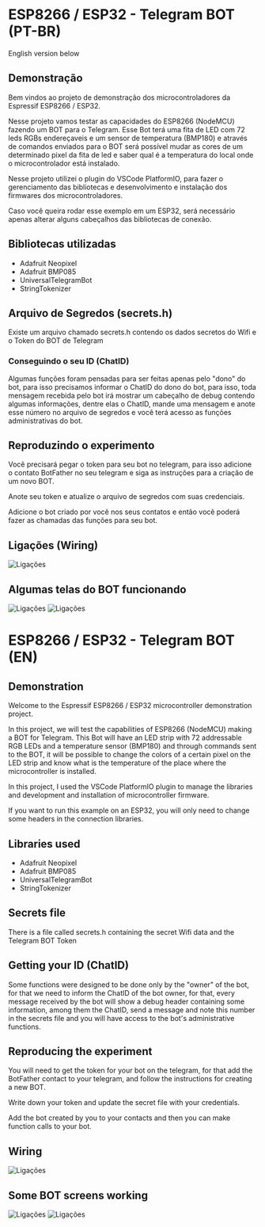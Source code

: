 # ESP8266 / ESP32 - Telegram BOT (PT-BR)
English version below

## Demonstração

Bem vindos ao projeto de demonstração dos microcontroladores da Espressif ESP8266 / ESP32.

Nesse projeto vamos testar as capacidades do ESP8266 (NodeMCU) fazendo um BOT para o Telegram. Esse Bot terá uma fita de LED com 72 leds RGBs endereçaveis e um sensor de temperatura (BMP180) e através de comandos enviados para o BOT será possível mudar as cores de um determinado pixel da fita de led e saber qual é a temperatura do local onde o microcontrolador está instalado.

Nesse projeto utilizei o plugin do VSCode PlatformIO, para fazer o gerenciamento das bibliotecas e desenvolvimento e instalação dos firmwares dos microcontroladores.

Caso você queira rodar esse exemplo em um ESP32, será necessário apenas alterar alguns cabeçalhos das bibliotecas de conexão.

## Bibliotecas utilizadas
- Adafruit Neopixel
- Adafruit BMP085
- UniversalTelegramBot
- StringTokenizer

## Arquivo de Segredos (secrets.h)
Existe um arquivo chamado secrets.h contendo os dados secretos do Wifi e o Token do BOT de Telegram

### Conseguindo o seu ID (ChatID)
Algumas funções foram pensadas para ser feitas apenas pelo "dono" do bot, para isso precisamos informar o ChatID do dono do bot, para isso, toda mensagem recebida pelo bot irá mostrar um cabeçalho de debug contendo algumas informações, dentre elas o ChatID, mande uma mensagem e anote esse número no arquivo de segredos e você terá acesso as funções administrativas do bot.

## Reproduzindo o experimento
Você precisará pegar o token para seu bot no telegram, para isso adicione o contato BotFather no seu telegram e siga as instruções para a criação de um novo BOT.

Anote seu token e atualize o arquivo de segredos com suas credenciais.

Adicione o bot criado por você nos seus contatos e então você poderá fazer as chamadas das funções para seu bot.

## Ligações (Wiring)
![Ligações](./cit_telegrambot_bb.png)

## Algumas telas do BOT funcionando

![Ligações](./cit_telegrambot_terminal.png)
![Ligações](./cit_telegrambot_telegram.png)

# ESP8266 / ESP32 - Telegram BOT (EN)

## Demonstration
Welcome to the Espressif ESP8266 / ESP32 microcontroller demonstration project.

In this project, we will test the capabilities of ESP8266 (NodeMCU) making a BOT for Telegram. This Bot will have an LED strip with 72 addressable RGB LEDs and a temperature sensor (BMP180) and through commands sent to the BOT, it will be possible to change the colors of a certain pixel on the LED strip and know what is the temperature of the place where the microcontroller is installed.

In this project, I used the VSCode PlatformIO plugin to manage the libraries and development and installation of microcontroller firmware.

If you want to run this example on an ESP32, you will only need to change some headers in the connection libraries.

## Libraries used
- Adafruit Neopixel
- Adafruit BMP085
- UniversalTelegramBot
- StringTokenizer
## Secrets file

There is a file called secrets.h containing the secret Wifi data and the Telegram BOT Token

## Getting your ID (ChatID)
Some functions were designed to be done only by the "owner" of the bot, for that we need to inform the ChatID of the bot owner, for that, every message received by the bot will show a debug header containing some information, among them the ChatID, send a message and note this number in the secrets file and you will have access to the bot's administrative functions.
## Reproducing the experiment
You will need to get the token for your bot on the telegram, for that add the BotFather contact to your telegram, and follow the instructions for creating a new BOT.

Write down your token and update the secret file with your credentials.

Add the bot created by you to your contacts and then you can make function calls to your bot.

## Wiring
![Ligações](./cit_telegrambot_bb.png)
## Some BOT screens working
![Ligações](./cit_telegrambot_terminal.png)
![Ligações](./cit_telegrambot_telegram.png)